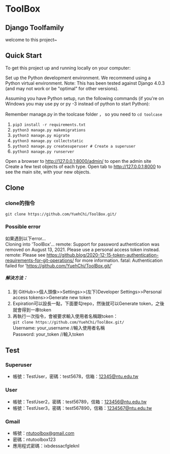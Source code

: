 # ToolBox
## Django Toolfamily
welcome to this project~

## Quick Start
To get this project up and running locally on your computer:

Set up the Python development environment. We recommend using a Python virtual environment.
Note: This has been tested against Django 4.0.3 (and may not work or be "optimal" for other versions).

Assuming you have Python setup, run the following commands (if you're on Windows you may use py or py -3 instead of python to start Python):

Remember manage.py in the toolcase folder ， so you need to `cd toolcase`
1. `pip3 install -r requirements.txt`
2. `python3 manage.py makemigrations`
3. `python3 manage.py migrate`
4. `python3 manage.py collectstatic`
5. `python3 manage.py createsuperuser # Create a superuser`
6. `python3 manage.py runserver`

Open a browser to http://127.0.0.1:8000/admin/ to open the admin site
Create a few test objects of each type.
Open tab to http://127.0.0.1:8000 to see the main site, with your new objects.

## Clone
### clone的指令
`git clone https://github.com/YuehChi/ToolBox.git/`

### Possible error
如果遇到以下error...  
Cloning into 'ToolBox'...
remote: Support for password authentication was removed on August 13, 2021. Please use a personal access token instead.
remote: Please see https://github.blog/2020-12-15-token-authentication-requirements-for-git-operations/ for more information.
fatal: Authentication failed for 'https://github.com/YuehChi/ToolBox.git/'

##### 解決方法：
1. 到 GitHub>>個人頭像>>Settings>>(左下)Developer Settings>>Personal access tokens>>Generate new token
2. Expiration可以設長一點，下面要勾repo，然後就可以Generate token，之後就會得到一串token
3. 再執行一次指令，會被要求輸入使用者名稱跟token：  
`git clone https://github.com/YuehChi/ToolBox.git/`  
Username: your_username //輸入使用者名稱  
Password: your_token //輸入token

## Test
### Superuser
- 帳號：TestUser，密碼：test5678，信箱：12345@ntu.edu.tw
### User
- 帳號：TestUser2，密碼：test56789，信箱：123456@ntu.edu.tw
- 帳號：TestUser3，密碼：test567890，信箱：1234567@ntu.edu.tw
### Gmail
- 帳號：ntutoolbox@gmail.com
- 密碼：ntutoolbox123
- 應用程式密碼：ixbdessacfgleknl

